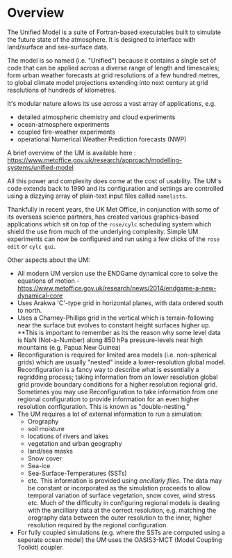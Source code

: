 # Overview

The Unified Model is a suite of Fortran-based executables built to simulate the future state of the atmosphere. It is designed to interface with land/surface and sea-surface data.

The model is so named (i.e. "Unified") because it contains a single set of code that can be applied across a diverse range of length and timescales; form urban weather forecasts at grid resolutions of a few hundred metres, to global climate model projections extending into next century at grid resolutions of hundreds of kilometres.

It's modular nature allows its use across a vast array of applications, e.g.
- detailed atmospheric chemistry and cloud experiments
- ocean-atmosphere experiments
- coupled fire-weather experiments
- operational Numerical Weather Prediction forecasts (NWP)

A brief overview of the UM is available here : https://www.metoffice.gov.uk/research/approach/modelling-systems/unified-model

All this power and complexity does come at the cost of usability. The UM's code extends back to 1990 and its configuration and settings are controlled using a dizzying array of plain-text input files called `namelists`.

Thankfully in recent years, the UK Met Office, in conjunction with some of its overseas science partners, has created various graphics-based applications which sit on top of the `rose/cylc` scheduling system which shield the use from much of the underlying complexity. Simple UM experiments can now be configured and run using a few clicks of the `rose edit` or `cylc gui`.

Other aspects about the UM:
- All modern UM version use the ENDGame dynamical core to solve the equations of motion - https://www.metoffice.gov.uk/research/news/2014/endgame-a-new-dynamical-core
- Uses Arakwa 'C'-type grid in horizontal planes, with data ordered south to north. 
- Uses a Charney-Phillips grid in the vertical which is terrain-following near the surface but evolves to constant height surfaces higher up. **This is important to remember as its the reason why some level data is NaN (Not-a-Number) along 850 hPa pressure-levels near high mountains (e.g. Papua New Guinea)
- Reconfiguration is required for limited area models (i.e. non-spherical grids) which are usually "nested" inside a lower-resolution global model. Reconfiguration is a fancy way to describe what is essentially a regridding process; taking information from an lower resolution global grid provide boundary conditions for a higher resolution regional grid. Sometimes you may use Reconfiguration to take information from one regional configuration to provide information for an even  higher resolution configuration. This is known as "double-nesting."
- The UM requires a lot of external information to run a simulation:
    - Orography
    - soil moisture
    - locations of rivers and lakes
    - vegetation and urban geography
    - land/sea masks
    - Snow cover
    - Sea-ice
    - Sea-Surface-Temperatures (SSTs) 
    - etc. 
This information is provided using *ancillariy files*. The data may be constant or incorporated as the simulation proceeds to allow temporal variation of surface vegetation, snow cover, wind stress etc. Much of the difficulty in configuring regional models is dealing with the ancilliary data at the correct resolution, e.g. matching the orography data between the outer resolution to the inner, higher resolution required by the regional configuration.
- For fully coupled simulations (e.g. where the SSTs are computed using a seperate ocean model) the UM uses the OASIS3-MCT (Model Coupling Toolkit) coupler.